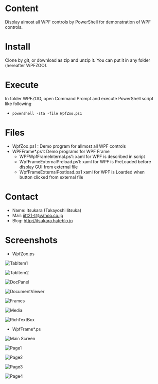 # Content
Display almost all WPF controls by PowerShell for demonstration of WPF controls.

# Install
Clone by git, or download as zip and unzip it. You can put it in any folder (hereafter WPFZOO).

# Execute
In folder WPFZOO, open Command Prompt and execute PowerShell script like following:

- `powershell -sta -file WpfZoo.ps1`

# Files
- WpfZoo.ps1 : Demo program for allmost all WPF controls
- WPFFrame*.ps1: Demo programs for WPF Frame
	 - WPFWpfFrameInternal.ps1: xaml for WPF is described in script
	- WpfFrameExternalPreload.ps1: xaml for WPF is PreLoaded before display GUI from external file
	- WpfFrameExternalPostload.ps1 xaml for WPF is Loarded when button clicked from external file

# Contact
* Name: Itsukara (Takayoshi Iitsuka)
* Mail: iitt21-t@yahoo.co.jp
* Blog: http://itsukara.hateblo.jp

# Screenshots
* WpfZoo.ps

![TabItem1](https://raw.github.com/wiki/Itsukara/WpfZoo/images/01-TabItem1.PNG)

![TabItem2](https://raw.github.com/wiki/Itsukara/WpfZoo/images/02-TabItem2.PNG)

![DocPanel](https://raw.github.com/wiki/Itsukara/WpfZoo/images/03-DocPanel.PNG)

![DocumentViewer](https://raw.github.com/wiki/Itsukara/WpfZoo/images/04-DocumentViewer.PNG)

![Frames](https://raw.github.com/wiki/Itsukara/WpfZoo/images/05-Frames.PNG)

![Media](https://raw.github.com/wiki/Itsukara/WpfZoo/images/06-Media.PNG)

![RichTextBox](https://raw.github.com/wiki/Itsukara/WpfZoo/images/07-RichTextBox.PNG)

* WpfFrame*.ps

![Main Screen](https://raw.github.com/wiki/Itsukara/WpfZoo/images/10-Frame-0.PNG)

![Page1](https://raw.github.com/wiki/Itsukara/WpfZoo/images/11-Frame-1.PNG)

![Page2](https://raw.github.com/wiki/Itsukara/WpfZoo/images/12-Frame-2.PNG)

![Page3](https://raw.github.com/wiki/Itsukara/WpfZoo/images/13-Frame-3.PNG)

![Page4](https://raw.github.com/wiki/Itsukara/WpfZoo/images/14-Frame-4.PNG)
